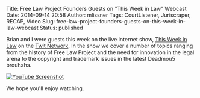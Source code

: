 Title: Free Law Project Founders Guests on "This Week in Law" Webcast
Date: 2014-09-14 20:58
Author: mlissner
Tags: CourtListener, Juriscraper, RECAP, Video
Slug: free-law-project-founders-guests-on-this-week-in-law-webcast
Status: published

Brian and I were guests this week on the live Internet show, [This Week
in Law](http://twit.tv/show/this-week-in-law) on the [Twit
Network](http://twit.tv). In the show we cover a number of topics
ranging from the history of Free Law Project and the need for innovation
in the legal arena to the copyright and trademark issues in the latest
Deadmou5 brouhaha.

[![YouTube Screenshot]({filename}/images/twil.png)](https://www.youtube.com/watch?v=Ug_enc7XrNQ)

We hope you'll enjoy watching.

